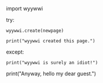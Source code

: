 import wyywwi

try:

    wyywwi.create(newpage)
    
    print("wyywwi created this page.")
    
except:

    print("wyywwi is surely an idiot!")


print("Anyway, hello my dear guest.")
